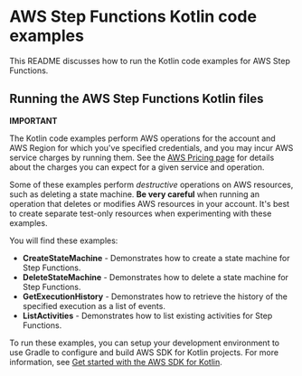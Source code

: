 # AWS Step Functions Kotlin code examples

This README discusses how to run the Kotlin code examples for AWS Step Functions.

## Running the AWS Step Functions Kotlin files

**IMPORTANT**

The Kotlin code examples perform AWS operations for the account and AWS Region for which you've specified credentials, and you may incur AWS service charges by running them. See the [AWS Pricing page](https://aws.amazon.com/pricing/) for details about the charges you can expect for a given service and operation.

Some of these examples perform *destructive* operations on AWS resources,  such as deleting a state machine. **Be very careful** when running an operation that deletes or modifies AWS resources in your account. It's best to create separate test-only resources when experimenting with these examples.

You will find these examples: 

- **CreateStateMachine** - Demonstrates how to create a state machine for Step Functions.
- **DeleteStateMachine** - Demonstrates how to delete a state machine for Step Functions.
- **GetExecutionHistory** - Demonstrates how to retrieve the history of the specified execution as a list of events.
- **ListActivities** - Demonstrates how to list existing activities for Step Functions.

To run these examples, you can setup your development environment to use Gradle to configure and build AWS SDK for Kotlin projects. For more information, 
see [Get started with the AWS SDK for Kotlin](https://docs.aws.amazon.com/sdk-for-kotlin/latest/developer-guide/setup.html). 
